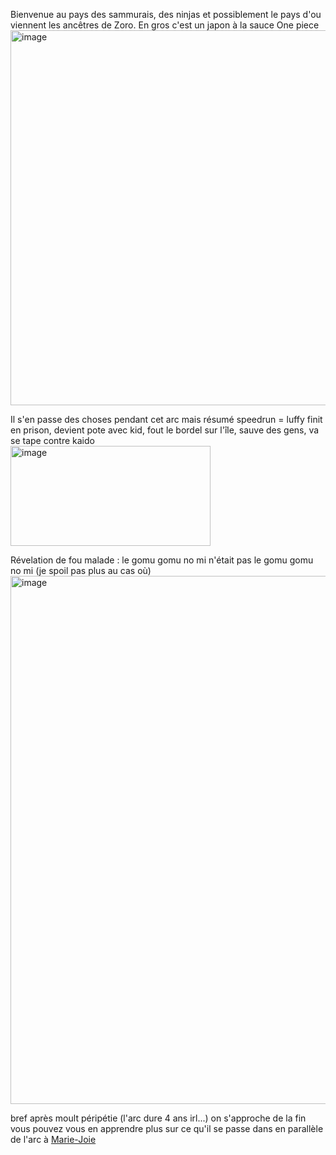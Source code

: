Bienvenue au pays des sammurais, des ninjas et possiblement le pays d'ou viennent les ancêtres de Zoro.
En gros c'est un japon à la sauce One piece
<img width="900" height="600" alt="image" src="https://github.com/user-attachments/assets/f9b5cf04-3be8-4c47-81f8-57c0b1b02268" />


Il s'en passe des choses pendant cet arc mais résumé speedrun = luffy finit en prison, devient pote avec kid, fout le bordel sur l'île, sauve des gens, va se tape contre kaido  
<img width="320" height="160" alt="image" src="https://github.com/user-attachments/assets/c710cc4d-bede-4084-b8d8-fa4d32339e1b" />

Révelation de fou malade : le gomu gomu no mi n'était pas le gomu gomu no mi (je spoil pas plus au cas où)  
<img width="687" height="845" alt="image" src="https://github.com/user-attachments/assets/15aada1d-6f1e-4275-b7a4-730cb0602992" />


bref après moult péripétie (l'arc dure 4 ans irl...) on s'approche de la fin 
vous pouvez vous en apprendre plus sur ce qu'il se passe dans en parallèle de l'arc à [Marie-Joie](https://github.com/Enlawn/TP2---labyrinth/edit/main/invasion%20Marie-Joie.md)











<!-- made by enlawn (AB) -->
